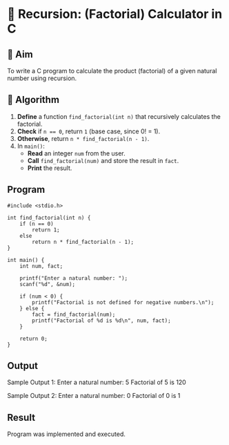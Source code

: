 # 🔁 Recursion: (Factorial) Calculator in C

## 🎯 Aim

To write a C program to calculate the product (factorial) of a given natural number using recursion.

## 🧠 Algorithm

1. **Define** a function `find_factorial(int n)` that recursively calculates the factorial.
2. **Check** if `n == 0`, return `1` (base case, since 0! = 1).
3. **Otherwise**, return `n * find_factorial(n - 1)`.
4. In `main()`:
   - **Read** an integer `num` from the user.
   - **Call** `find_factorial(num)` and store the result in `fact`.
   - **Print** the result.

## Program
```
#include <stdio.h>

int find_factorial(int n) {
    if (n == 0)
        return 1;
    else
        return n * find_factorial(n - 1);
}

int main() {
    int num, fact;

    printf("Enter a natural number: ");
    scanf("%d", &num);

    if (num < 0) {
        printf("Factorial is not defined for negative numbers.\n");
    } else {
        fact = find_factorial(num);
        printf("Factorial of %d is %d\n", num, fact);
    }

    return 0;
}
```


## Output
Sample Output 1:
Enter a natural number: 5
Factorial of 5 is 120

Sample Output 2:
Enter a natural number: 0
Factorial of 0 is 1

## Result
Program was implemented and executed.

